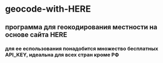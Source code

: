 # geocode-with-HERE
## программа для геокодирования местности на основе сайта HERE
### для ее еспользования понадобится множество бесплатных API_KEY, идеальна для всех стран кроме РФ
